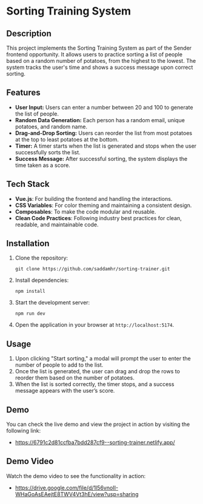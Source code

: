 # Sorting Training System

## Description

This project implements the Sorting Training System as part of the Sender frontend opportunity. It allows users to practice sorting a list of people based on a random number of potatoes, from the highest to the lowest. The system tracks the user's time and shows a success message upon correct sorting.

## Features

- **User Input:** Users can enter a number between 20 and 100 to generate the list of people.
- **Random Data Generation:** Each person has a random email, unique potatoes, and random name.
- **Drag-and-Drop Sorting:** Users can reorder the list from most potatoes at the top to least potatoes at the bottom.
- **Timer:** A timer starts when the list is generated and stops when the user successfully sorts the list.
- **Success Message:** After successful sorting, the system displays the time taken as a score.

## Tech Stack

- **Vue.js**: For building the frontend and handling the interactions.
- **CSS Variables**: For color theming and maintaining a consistent design.
- **Composables**: To make the code modular and reusable.
- **Clean Code Practices**: Following industry best practices for clean, readable, and maintainable code.

## Installation

1. Clone the repository:
   ```
   git clone https://github.com/saddamhr/sorting-trainer.git
   ```

2. Install dependencies:
   ```
   npm install
   ```

3. Start the development server:
   ```
   npm run dev
   ```

4. Open the application in your browser at `http://localhost:5174`.

## Usage

1. Upon clicking "Start sorting," a modal will prompt the user to enter the number of people to add to the list.
2. Once the list is generated, the user can drag and drop the rows to reorder them based on the number of potatoes.
3. When the list is sorted correctly, the timer stops, and a success message appears with the user’s score.

## Demo

You can check the live demo and view the project in action by visiting the following link:

- https://6791c2d81ccfba7bdd287cf9--sorting-trainer.netlify.app/

## Demo Video

Watch the demo video to see the functionality in action:

- https://drive.google.com/file/d/1l56vnoII-WHaGoAsEAejtE8TWV4Vt3hE/view?usp=sharing
